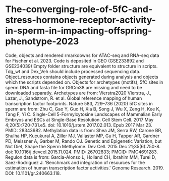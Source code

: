 # The-converging-role-of-5fC-and-stress-hormone-receptor-activity-in-sperm-in-impacting-offspring-phenotype-2023
Code, objects and rendered rmarkdowns for ATAC-seq and RNA-seq data for Fischer et al. 2023. Code is deposited in GEO (GSE233892  and GSE234039)
Empty folder structure are equivalent to structure in scripts.
Tdg_wt and Dex_Veh should include processed sequencing data.
Object_resources contains objects generated during analysis and objects which the scripts depended on.
Objects for archetypes (motifs), 5fC sites in sperm DNA and fasta file for GRCm38 are missing and need to be downloaded separatly. 
Archetypes are from:
Vierstra2020 Vierstra, J., Lazar, J., Sandstrom, R. et al. Global reference mapping of human transcription factor footprints. Nature 583, 729–736 (2020)
5fC sites in sperm are from:
Zhu C, Gao Y, Guo H, Xia B, Song J, Wu X, Zeng H, Kee K, Tang F, Yi C. Single-Cell 5-Formylcytosine Landscapes of Mammalian Early Embryos and ESCs at Single-Base Resolution. Cell Stem Cell. 2017 May 4;20(5):720-731.e5. doi: 10.1016/j.stem.2017.02.013. Epub 2017 Mar 23. PMID: 28343982.
Methylation data is from:
Shea JM, Serra RW, Carone BR, Shulha HP, Kucukural A, Ziller MJ, Vallaster MP, Gu H, Tapper AR, Gardner PD, Meissner A, Garber M, Rando OJ. Genetic and Epigenetic Variation, but Not Diet, Shape the Sperm Methylome. Dev Cell. 2015 Dec 21;35(6):750-8. doi: 10.1016/j.devcel.2015.11.024. PMID: 26702833; PMCID: PMC4691283.
Regulon data is from:
Garcia-Alonso L, Holland CH, Ibrahim MM, Turei D, Saez-Rodriguez J. 'Benchmark and integration of resources for the estimation of human transcription factor activities.' Genome Research. 2019. DOI: 10.1101/gr.240663.118.
